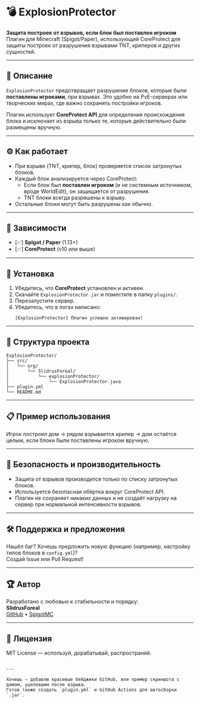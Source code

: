 # 💣 ExplosionProtector

**Защита построек от взрывов, если блок был поставлен игроком**  
Плагин для Minecraft (Spigot/Paper), использующий CoreProtect для защиты построек от разрушения взрывами TNT, криперов и других сущностей.

---

## 🧠 Описание

`ExplosionProtector` предотвращает разрушение блоков, которые были **поставлены игроками**, при взрывах. Это удобно на PvE-серверах или творческих мирах, где важно сохранять постройки игроков.

Плагин использует **CoreProtect API** для определения происхождения блока и исключает из взрыва только те, которые действительно были размещены вручную.

---

## ⚙️ Как работает

- При взрыве (TNT, крипер, блок) проверяется список затронутых блоков.
- Каждый блок анализируется через CoreProtect:
  - Если блок был **поставлен игроком** (и не системным источником, вроде WorldEdit), он защищается от разрушения.
  - TNT блоки всегда разрешены к взрыву.
- Остальные блоки могут быть разрушены как обычно.

---

## 🧱 Зависимости

- [✅] **Spigot / Paper** (1.13+)
- [✅] **CoreProtect** (v10 или выше)

---

## 🚀 Установка

1. Убедитесь, что **CoreProtect** установлен и активен.
2. Скачайте `ExplosionProtector.jar` и поместите в папку `plugins/`.
3. Перезапустите сервер.
4. Убедитесь, что в логах написано:
   ```
   [ExplosionProtector] Плагин успешно активирован!
   ```

---

## 📂 Структура проекта

```
ExplosionProtector/
├── src/
│   └── org/
│       └── SlidrusForeal/
│           └── explosionProtector/
│               └── ExplosionProtector.java
├── plugin.yml
└── README.md
```

---

## 📋 Пример использования

Игрок построил дом → рядом взрывается крипер → дом остаётся целым, если блоки были поставлены игроком вручную.

---

## 🔐 Безопасность и производительность

- Защита от взрывов производится только по списку затронутых блоков.
- Используется безопасная обёртка вокруг CoreProtect API.
- Плагин не сохраняет никаких данных и не создаёт нагрузку на сервер при нормальной интенсивности взрывов.

---

## 🛠 Поддержка и предложения

Нашёл баг? Хочешь предложить новую функцию (например, настройку типов блоков в `config.yml`)?  
Создай Issue или Pull Request!

---

## 🏆 Автор

Разработано с любовью к стабильности и порядку:  
**SlidrusForeal**  
[GitHub](https://github.com/SlidrusForeal) • [SpigotMC](https://www.spigotmc.org/members/)

---

## 📜 Лицензия

MIT License — используй, дорабатывай, распространяй.

```

---

Хочешь — добавлю красивые бейджики GitHub, или пример скриншота с домом, уцелевшим после взрыва.  
Готов также создать `plugin.yml` и GitHub Actions для автосборки `.jar`.
